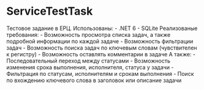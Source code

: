 # ServiceTestTask
 Тестовое задание в ЕРЦ.  Использованы: - .NET 6 - SQLite  Реализованые требования: - Возможность просмотра списка задач, а также подробной информации по каждой задаче - Возможность фильтрации задач - Возможность поиска задач по ключевым словам (чувствителен к регистру) - Возможность оставлять комментарии в задаче А также: - Последовательный переход между статусами - Возможность изменения срока выполнения, исполнителя, статуса у задачи - Фильтрация по статусам, исполнителям и срокам выполнения - Поиск по вхождению ключевого слова в заголовок или описание задачи
